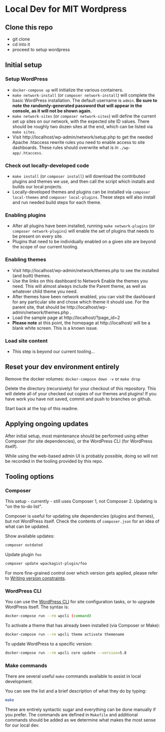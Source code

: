 # Local Dev for MIT Wordpress

## Clone this repo

- git clone
- cd into it
- proceed to setup wordpress

## Initial setup

### Setup WordPress

- `docker-compose up` will initialize the various containers.
- `make network-install` (or `composer network-install`) will complete the basic WordPress installation. The default username is `admin`. **Be sure to note the randomly-generated password that will appear in the console, as it will not be shown again.**
- `make network-sites` (or `composer network-sites`) will define the current set up sites on our network, with the expected site ID values. There should be roughly two dozen sites at the end, which can be listed via `make sites`.
- Visit http://localhost/wp-admin/network/setup.php to get the needed Apache .htaccess rewrite rules you need to enable access to site dashboards. These rules should overwrite what is in `./wp-app/.htaccess`.

### Check out locally-developed code

- `make install` (or `composer install`) will download the contributed plugins and themes we use, and then call the script which installs and builds our local projects.
- Locally-developed themes and plugins can be installed via `composer local-themes` and `composer local-plugins`. These steps will also install and run needed build steps for each theme.

### Enabling plugins

- After all plugins have been installed, running `make network-plugins` (or `composer network-plugins`) will enable the set of plugins that needs to be present on every site.
- Plugins that need to be individually enabled on a given site are beyond the scope of our current tooling.

### Enabling themes

- Visit http://localhost/wp-admin/network/themes.php to see the installed (and built) themes.
- Use the links on this dashboard to Network Enable the themes you need. This will almost always include the Parent theme, as well as whatever child theme you need.
- After themes have been network enabled, you can visit the dashboard for any particular site and chose which theme it should use. For the parent site, that should be http://localhost/wp-admin/network/themes.php .
- Load the sample page at http://localhost/?page_id=2
- **Please note** at this point, the homepage at http://localhost/ will be a blank white screen. This is a known issue.

### Load site content

- This step is beyond our current tooling...

## Reset your dev environment entirely

Remove the docker volumes:
`docker-compose down -v` or `make drop`

Delete the directory (recursively) for your checkout of this repository. This
will delete all of your checked out copies of our themes and plugins! If you
have work you have not saved, commit and push to branches on github.

Start back at the top of this readme.

## Applying ongoing updates

After initial setup, most maintenance should be performed using either
Composer (for site dependencies), or the WordPress CLI (for WordPress itself).

While using the web-based admin UI is probably possible, doing so will not be
recorded in the tooling provided by this repo.

## Tooling options

### Composer

This setup - currently - still uses Composer 1, not Composer 2. Updating is
"on the to-do list".

Composer is useful for updating site dependencies (plugins and themes), but
not WordPress itself. Check the contents of `composer.json` for an idea of
what can be updated.

Show available updates:

```bash
composer outdated
```

Update plugin `foo`

```bash
composer update wpackagist-plugin/foo
```

For more fine-grained control over which version gets applied, please refer to
[Writing version constraints](https://getcomposer.org/doc/articles/versions.md#writing-version-constraints).

### WordPress CLI

You can use the [WordPress CLI](https://developer.wordpress.org/cli/commands/) for site configuration tasks, or to upgrade
WordPress itself. The syntax is:

```bash
docker-compose run --rm wpcli (command)
```

To activate a theme that has already been installed (via Composer or Make):

```bash
docker-compose run --rm wpcli theme activate themename
```

To update WordPress to a specific version:
```bash
docker-compose run --rm wpcli core update --version=5.8
```

### Make commands

There are several useful `make` commands available to assist in local
development.

You can see the list and a brief description of what they do by typing:

```bash
make
```

These are entirely syntactic sugar and everything can be done manually if you
prefer. The commands are defined in `Makefile` and additional commands should
be added as we determine what makes the most sense for our local dev.
